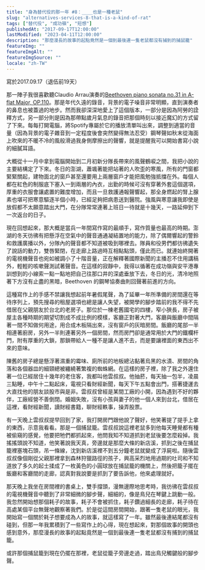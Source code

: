 ```yaml
---
title: "身為替代役的那一年 #8：____也是一種老鼠"
slug: "alternatives-services-8-that-is-a-kind-of-rat"
tags: ["替代役", "成功嶺", "短想"]
publishedAt: "2017-09-17T12:00:00"
lastModified: "2023-04-11T12:00:00"
description: "那麼漫長的故事的起點竟然是一個到最後連一隻老鼠都沒有捕到的捕鼠籠"
featureImg: ""
featureImgAlt: ""
featureImgSource: ""
locale: "zh-TW"
---
```


寫於2017.09.17（退伍前19天）

那一陣子我很喜歡聽Claudio Arrau演奏的[Beethoven piano sonata no.31 in A-flat Major, OP.110](https://open.spotify.com/track/3R03RtSKQ10DPPs73YEcBR?si=03b0017148ef45ae)。那是年代久遠的錄音，背景的電子噪音非常明顯，直到演奏者的鼻息也被蓋過的地步。然而我卻深深地愛上了這個版本，一部分是因為阿勞的詮釋方式，另一部分則是因為那帶點歲月氣息的錄音把那個時刻以接近魔幻的方式留了下來。每每打開電腦，將Spotify專屬於它的播放清單叫出來，調整到適當的音量（因為背景的電子雜音到一定程度後會突然變得無法忍受）鋼琴聲如秋末從海面上吹來的不暖不冷的風般滑過我身側摩擦出的聲響，就是提醒我可以開始書寫小說的細膩耳語。

大概從十一月中拿到電腦開始到二月初新分隊長帶來的風聲鶴唳之間，我把小說的主要結構定了下來。冬日的澎湖，蕭颯著能把站著的人吹歪的寒風，所有的門窗都緊緊關起，建物面北的窗戶甚至還要用上兩層窗戶才能把風勉強抵擋在外。每個人都在紅色的制服底下塞入一到兩層的內衣，出勤的時候可沒有穿著外套這個選項，厚重的衣服會讓處置的難度增加，而且一旦救護通報聲響起，那全身燃起的腎上腺素也堪可把寒意驅逐半個小時，已經足夠把病患送到醫院。強風與寒意讓我即使是放假都不太願意踏出大門，在分隊常常連著上班日一待就是十幾天，一路延伸到下一次返台的日子。

現在回想起來，那大概是當兵一年間寫作寫的最順手，寫作質量也最高的時期。澎湖的冬天彷彿有把懸浮在空氣中的聲音通通凝結置地的能力，除了偶爾響起的警鈴和救護廣播以外，分隊內的聲音都不知道被吸到哪裡去。隊員和役男們都彷彿遺失了說話的動力，雙唇緊閉，在走廊上路過時互相點點頭，僅此而已。就連始終開著的電視機聲音也宛如被調小了十階音量，正在解釋著國際新聞的主播忍不住用講稿外，輕輕的咳嗽聲測試著聲音。在這樣的寂靜中，我得以循著在成功嶺與安平港專訓想到的小線索一點一點地把自己往那口井的深處垂放下去，冬日的光，清冷地照著下方沒有止盡的黑暗，Beethoven 的鋼琴協奏曲則回聲著前進的方向。

這種寫作上的手感不禁讓我想起前年暑假尾聲，為了延畢一年所準備的房間還在等待序列上，預先搜尋的租屋選項也總是讓人失望，被開學的腳步踏前的我不得不先借居在父親朋友於台北的老房子。那位於一棟老舊國宅的四樓，窄小狹長，房子被屋主各種時期的期望切割成不成比例的模樣，客廳正對著大門，客廳與飯廳中間隔著一間不知做何用途，用合成木板隔出來，沒有窗戶的灰暗房間。飯廳的尾部一半相連著廚房，另外一半則連著另外一個房間，然而房門卻是通常用於大門的鐵欄杆門，附有厚重的大鎖，那鎖帶給人一種不是讓人進不去，而是要讓裡面的東西出不來的意味。

陳舊的房子總是懸浮著濕重的霉味、廁所前的地板總沾黏著烏黑的水漬、房間的角落和各個器皿的細頸總被纏繞著繁複的蜘蛛網。在這樣的房子裡，除了我之外還住著一位已經居住十幾年的老住客，我都叫他雲叔叔。他抽菸，每天抽一包半，凌晨三點睡，中午十二點起床，電視只看財經新聞，每天下午五點會出門，搭著捷運去大直找他的朋友談股市與是非。雲叔叔曾經是某間工廠的小開，因為遇到不好的夥伴，工廠經營不善倒閉。婚姻失敗，沒有小孩與妻子的他一個人來到台北，借居在這裡，看財經新聞，讀財經書籍，聊財經軼事，操弄股票。

有一天晚上雲叔叔提早回到了家，我打開房門跟他說了聲好，他笑著提了提手上拿的東西，示意我看看。那是一個捕鼠籠。雲叔叔說這裡老鼠多到他每天睡覺都有種被偷窺的感覺，他要把牠們都抓起來，他問我知不知道抓到老鼠後要怎麼殺掉。我搖搖頭說不知道，他笑著說我天真，旁邊就是那麼大條的新店溪，抓到之後在捕鼠籠裡塞塊石頭，吊一條線，沈到新店溪裡不到五分鐘老鼠就變成了浮屍啦。隨後雲叔叔像個剛從父親那裡拿到森林狩獵路徑的孩子，興高采烈地用過期的吐司和不知道放了多久的起士揉成了一枚黃色的小圓球放在捕鼠籠的機關上，然後把籠子擺在飯廳和客廳間的走廊，認真對我說要是抓到了要告訴他，他來處理就好。

那天晚上我坐在房間裡的書桌上，雙手撐頭，漫無邊際地思考時，我彷彿在雲叔叔的電視機聲音中聽到了非常細微的腳步聲，細細的，像是鳥兒在琴鍵上跳動一般。我忽然開始想那個耗子的故事，耗子不會被抓住，耗子鑽過細長的走廊，耗子待在高處某個平台無聲地觀察著我們。於是從這間房間開始，跟著一隻老鼠的眼光，我開始寫一個關於耗子想要成為人的故事，就這樣寫了一年。雖然最後連結尾都沒有碰到，但那一年我累積到了一些寫作上的心得，現在想起來，對那個故事的開頭也感到意外，那麼漫長的故事的起點竟然是一個到最後連一隻老鼠都沒有捕到的捕鼠籠。

或許那個捕鼠籠到現在仍擺在那裡，老鼠從籠子旁邊走過，踏出鳥兒觸鍵般的腳步聲。